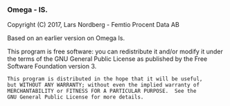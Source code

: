###  Omega - IS.
  
Copyright (C) 2017, Lars Nordberg - Femtio Procent Data AB

Based on an earlier version on Omega Is.

 This program is free software: you can redistribute it and/or modify
    it under the terms of the GNU General Public License as published by
    the Free Software Foundation version 3.

    This program is distributed in the hope that it will be useful,
    but WITHOUT ANY WARRANTY; without even the implied warranty of
    MERCHANTABILITY or FITNESS FOR A PARTICULAR PURPOSE.  See the
    GNU General Public License for more details.
